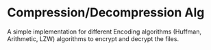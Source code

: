 # Compression/Decompression Alg
A simple implementation for different Encoding algorithms (Huffman, Arithmetic, LZW) algorithms to encrypt and decrypt the files.
